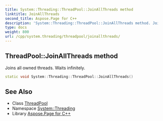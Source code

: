 ```yaml
---
title: System::Threading::ThreadPool::JoinAllThreads method
linktitle: JoinAllThreads
second_title: Aspose.Page for C++
description: 'System::Threading::ThreadPool::JoinAllThreads method. Joins all owned threads. Waits infinitely in C++.'
type: docs
weight: 800
url: /cpp/system.threading/threadpool/joinallthreads/
---
```

## ThreadPool::JoinAllThreads method


Joins all owned threads. Waits infinitely.

```cpp
static void System::Threading::ThreadPool::JoinAllThreads()
```

## See Also

* Class [ThreadPool](../)
* Namespace [System::Threading](../../)
* Library [Aspose.Page for C++](../../../)
